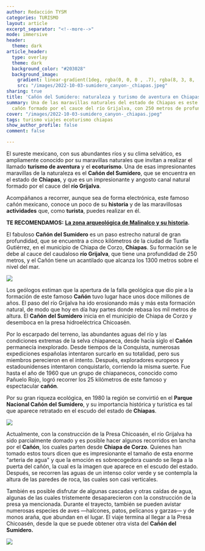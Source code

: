 ```yaml
---
author: Redacción TYSM
categories: TURISMO
layout: article
excerpt_separator: "<!--more-->"
mode: immersive
header:
  theme: dark
article_header:
  type: overlay
  theme: dark
  background_color: "#203028"
  background_image:
    gradient: linear-gradient(1deg, rgba(0, 0, 0 , .7), rgba(8, 3, 8, .9))
    src: "/images/2022-10-03-sumidero_canyon-_chiapas.jpeg"
sharing: true
title: 'Cañón del Sumidero: naturaleza y turismo de aventura en Chiapas'
summary: Una de las maravillas naturales del estado de Chiapas es este espectacular
  cañón formado por el cauce del río Grijalva, con 250 metros de profundidad
cover: "/images/2022-10-03-sumidero_canyon-_chiapas.jpeg"
tags: turismo viajes ecoturismo chiapas
show_author_profile: false
comment: false

---
```

El sureste mexicano, con sus abundantes ríos y su clima selvático, es ampliamente conocido por su maravillas naturales que invitan a realizar el llamado **turismo de aventura** y el **ecoturismo**. Una de esas impresionantes maravillas de la naturaleza es el **Cañón del Sumidero**, que se encuentra en el estado de **Chiapas**, y que es un impresionante y angosto canal natural formado por el cauce del **río Grijalva**.

Acompáñanos a recorrer, aunque sea de forma electrónica, este famoso cañón mexicano, conoce un poco de su **historia** y de las maravillosas **actividades** que, como **turista**, puedes realizar en él.

**TE RECOMENDAMOS:** [**La zona arqueológica de Malinalco y su historia**](https://blog.tonoysumariachi.com/turismo/2022/04/20/la-zona-arqueologica-de-malinalco-y-su-historia.html)**.**

El fabuloso **Cañón del Sumidero** es un paso estrecho natural de gran profundidad, que se encuentra a cinco kilómetros de la ciudad de Tuxtla Gutiérrez, en el municipio de Chiapa de Corzo, **Chiapas**. Su formación se le debe al cauce del caudaloso **río Grijalva**, que tiene una profundidad de 250 metros, y el Cañón tiene un acantilado que alcanza los 1300 metros sobre el nivel del mar.

![](https://upload.wikimedia.org/wikipedia/commons/thumb/1/13/Canyon_sumidero_desde_arriba.jpg/682px-Canyon_sumidero_desde_arriba.jpg)

Los geólogos estiman que la apertura de la falla geológica que dio pie a la formación de este famoso **Cañón** tuvo lugar hace unos doce millones de años. El paso del río Grijalva ha ido erosionando más y más esta formación natural, de modo que hoy en día hay partes donde rebasa los mil metros de altura. El **Cañón del Sumidero** inicia en el municipio de Chiapa de Corzo y desemboca en la presa hidroeléctrica Chicoasén.

Por lo escarpado del terreno, las abundantes aguas del río y las condiciones extremas de la selva chiapaneca, desde hacía siglo el **Cañón** permanecía inexplorado. Desde tiempos de la Conquista, numerosas expediciones españolas intentaron surcarlo en su totalidad, pero sus miembros perecieron en el intento. Después, exploradores europeos y estadounidenses intentaron conquistarlo, corriendo la misma suerte. Fue hasta el año de 1960 que un grupo de chiapanecos, conocido como Pañuelo Rojo, logró recorrer los 25 kilómetros de este famoso y espectacular **cañón**.

Por su gran riqueza ecológica, en 1980 la región se convirtió en el **Parque Nacional Cañón del Sumidero**, y su importancia histórica y turística es tal que aparece retratado en el escudo del estado de **Chiapas**.

![](https://upload.wikimedia.org/wikipedia/commons/thumb/d/d0/Viewpoint_of_the_Sumidero_Canyon.jpg/1024px-Viewpoint_of_the_Sumidero_Canyon.jpg)

Actualmente, con la construcción de la Presa Chicoasén, el río Grijalva ha sido parcialmente domado y es posible hacer algunos recorridos en lancha por el **Cañón**, los cuales parten desde **Chiapa de Corzo**. Quienes han tomado estos tours dicen que es impresionante el tamaño de esta enorme "arteria de agua" y que la emoción es sobrecogedora cuando se llega a la puerta del cañón, la cual es la imagen que aparece en el escudo del estado. Después, se recorren las aguas de un intenso color verde y se contempla la altura de las paredes de roca, las cuales son casi verticales.

También es posible disfrutar de algunas cascadas y otras caídas de agua, algunas de las cuales tristemente desaparecieron con la construcción de la presa ya mencionada. Durante el trayecto, también se pueden avistar numerosas especies de aves —halcones, patos, pelícanos y garzas— y de monos araña, que abundan en el lugar. El viaje termina al llegar a la Presa Chicoasén, desde la que se puede obtener otra vista del **Cañón del Sumidero.**

![](https://upload.wikimedia.org/wikipedia/commons/thumb/d/d9/Ca%C3%B1%C3%B3n_del_Sumidero_by_ovedc_31.jpg/576px-Ca%C3%B1%C3%B3n_del_Sumidero_by_ovedc_31.jpg)